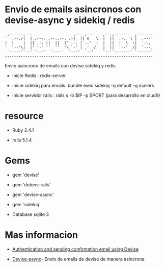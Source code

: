 # Envio de emails asincronos con devise-async y sidekiq / redis

     ,-----.,--.                  ,--. ,---.   ,--.,------.  ,------.
    '  .--./|  | ,---. ,--.,--. ,-|  || o   \  |  ||  .-.  \ |  .---'
    |  |    |  || .-. ||  ||  |' .-. |`..'  |  |  ||  |  \  :|  `--, 
    '  '--'\|  |' '-' ''  ''  '\ `-' | .'  /   |  ||  '--'  /|  `---.
     `-----'`--' `---'  `----'  `---'  `--'    `--'`-------' `------'
    ----------------------------------------------------------------- 


Envio asincrono de emails con devise
sidekiq  y redis 

- inicie Redis : redis-server

- inicie sidekiq para emails: bundle exec sidekiq -q default -q mailers 

- inicie servidor rails : rails s -b $IP -p $PORT (para desarrollo en clud9) 

# resource

* Ruby 2.4.1

* rails 5.1.4

# Gems

* gem 'devise'

* gem 'dotenv-rails'

* gem 'devise-async'

* gem 'sidekiq'

* Database sqlite 3

# Mas informacion 

+ [Authentication and sending confirmation email using Devise ](http://www.bogotobogo.com/RubyOnRails/RubyOnRails_Devise_Authentication_Sending_Confirmation_Email.php)

+ [Devise-async](https://github.com/mhfs/devise-async)- Envio de emails de devise de manera  asincrona







